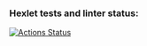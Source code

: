 ### Hexlet tests and linter status:
[![Actions Status](https://github.com/Rata0/java-project-78/actions/workflows/hexlet-check.yml/badge.svg)](https://github.com/Rata0/java-project-78/actions)